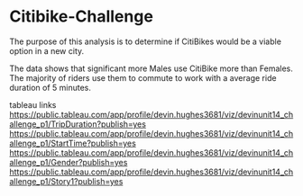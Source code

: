 # Citibike-Challenge

The purpose of this analysis is to determine if CitiBikes would be a viable option in a new city.

The data shows that significant more Males use CitiBike more than Females.
The majority of riders use them to commute to work with a average ride duration of 5 minutes.

tableau links
https://public.tableau.com/app/profile/devin.hughes3681/viz/devinunit14_challenge_p1/TripDuration?publish=yes
https://public.tableau.com/app/profile/devin.hughes3681/viz/devinunit14_challenge_p1/StartTime?publish=yes
https://public.tableau.com/app/profile/devin.hughes3681/viz/devinunit14_challenge_p1/Gender?publish=yes
https://public.tableau.com/app/profile/devin.hughes3681/viz/devinunit14_challenge_p1/Story1?publish=yes
